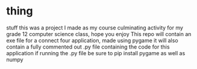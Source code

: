 # thing
stuff
this was a project I made as my course culminating activity for my grade 12 computer science class, hope you enjoy 
This repo will contain an exe file for a connect four application, made using pygame
it will also contain a fully commented out .py file containing the code for this application
if running the .py file be sure to pip install pygame as well as numpy
